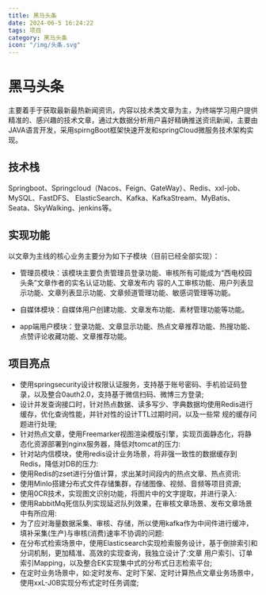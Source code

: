 ```yaml
---
title: 黑马头条
date: 2024-06-5 16:24:22
tags: 项目
category: 黑马头条
icon: "/img/头条.svg"
---
```


<!--more--->

# 黑马头条

主要着手于获取最新最热新闻资讯，内容以技术类文章为主，为终端学习用户提供精准的、感兴趣的技术文章，通过大数据分析用户喜好精确推送资讯新闻，主要由JAVA语言开发，采用spirngBoot框架快速开发和springCloud微服务技术架构实现。

## 技术栈

Springboot、Springcloud（Nacos、Feign、GateWay）、Redis、xxl-job、MySQL、FastDFS、 ElasticSearch、Kafka、KafkaStream、MyBatis、Seata、SkyWalking、jenkins等。

## 实现功能

以文章为主线的核心业务主要分为如下子模块（目前已经全部实现）： 

- 管理员模块：该模块主要负责管理员登录功能、审核所有可能成为“西电校园头条”文章作者的实名认证功能、文章发布内 容的人工审核功能、用户列表显示功能、文章列表显示功能、文章频道管理功能、敏感词管理等功能。 

- 自媒体模块：自媒体用户创建功能、文章发布功能、素材管理功能等功能。 

- app端用户模块：登录功能、文章显示功能、热点文章推荐功能、热搜功能、点赞评论收藏功能、文章推荐功能。

## 项目亮点

- 使用springsecurity设计权限认证服务，支持基于账号密码、手机验证码登录，以及整合0auth2.0，支持基于微信扫码、微博三方登录;
- 设计并发查询接口时，针对热点数据、读多写少、字典数据均使用Redis进行缓存，优化查询性能，并针对性的设计TTL过期时间，以及一些常
  规的缓存问题进行处理;
- 针对热点文章，使用Freemarker视图渲染模版引擎，实现页面静态化，将静态化资源部署到nginx服务器，降低对tomcat的压力:
- 针对站内信模块，使用redis设计业务场景，将非强一致性的数据缓存到Redis，降低对DB的压力:
- 使用Redis的zset进行分值计算，求出某时间段内的热点文章、热点资讯:
- 使用MinIo搭建分布式文件存储集群，存储图像、视频、音频等项目资源;
- 使用0CR技术，实现图文识别功能，将图片中的文字提取，并进行录入:
- 使用RabbitMq死信队列实现延迟队列效果，在审核文章场景、发布文章场景中有所应用:
- 为了应对海量数据采集、审核、存储，所以使用kafka作为中间件进行缓冲，填补采集(生产)与审核(消费)速率不协调的问题:
- 在分布式检索场景中，使用Elasticsearch实现检索服务设计，基于倒排索引和分词机制，更加精准、高效的实现查询，我独立设计了:文章
  用户索引、订单索引Mapping，以及整合EK实现集中式的分布式日志检索平台;
- 在定时业务场景中，如:定时发布、定时下架、定时计算热点文章业务场景中，使用xxL-J0B实现分布式定时任务调度;

